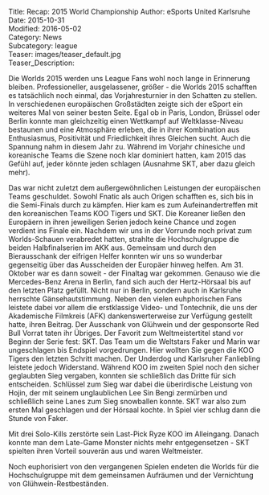 Title: Recap: 2015 World Championship
Author: eSports United Karlsruhe  
Date: 2015-10-31  
Modified: 2016-05-02  
Category: News  
Subcategory: league  
Teaser: images/teaser_default.jpg  
Teaser_Description:   

Die Worlds 2015 werden uns League Fans wohl noch lange in Erinnerung bleiben. Professioneller, ausgelassener, größer - die Worlds 2015 schafften es tatsächlich noch einmal,
das Vorjahresturnier in den Schatten zu stellen. In verschiedenen europäischen Großstädten zeigte sich der eSport ein weiteres Mal von seiner besten Seite. Egal ob in Paris, London, Brüssel oder Berlin konnte man gleichzeitig einen Wettkampf auf Weltklasse-Niveau bestaunen und eine Atmosphäre erleben, die in ihrer Kombination aus Enthusiasmus, Positivität und Friedlichkeit ihres
Gleichen sucht. Auch die Spannung nahm in diesem Jahr zu. Während im Vorjahr chinesiche und koreanische Teams die Szene noch klar dominiert hatten, kam 2015 das Gefühl auf, jeder könnte jeden schlagen (Ausnahme SKT, aber dazu gleich mehr).  

Das war nicht zuletzt dem außergewöhnlichen Leistungen der europäischen Teams geschuldet. Sowohl Fnatic als auch Origen schafften es, sich bis in die Semi-Finals durch zu kämpfen. Hier kam es zum Aufeinandertreffen mit den koreanischen Teams KOO Tigers und SKT. Die Koreaner ließen den Europäern in ihren jeweiligen Serien jedoch keine Chance und zogen verdient ins Finale ein.
Nachdem wir uns in der Vorrunde noch privat zum Worlds-Schauen verabredet hatten, strahlte die Hochschulgruppe die beiden Halbfinalserien im AKK aus. Gemeinsam und durch den 
Bierausschank der eifrigen Helfer konnten wir uns so wunderbar gegenseitig über das Ausscheiden der Europäer hinweg helfen. Am 31. Oktober war es dann soweit - der Finaltag war gekommen.
Genauso wie die Mercedes-Benz Arena in Berlin, fand sich auch der Hertz-Hörsaal bis auf den letzten Platz gefüllt. Nicht nur in Berlin, sondern auch in Karlsruhe herrschte Gänsehautstimmung.
Neben den vielen euhphorischen Fans leistete dabei vor allem die erstklassige Video- und Tontechnik, die uns der Akademische Filmkreis (AFK) dankenswerterweise zur Verfügung gestellt hatte, ihren Beitrag. Der Ausschank von Glühwein und der gesponsorte Red Bull Vorrat taten ihr Übriges. Der Favorit zum Weltmeistertitel stand vor Beginn der Serie fest: SKT. Das Team um die Weltstars Faker und Marin war ungeschlagen bis Endspiel vorgedrungen. Hier wollten Sie gegen die KOO Tigers den letzten Schritt machen. Der Underdog und Karlsruher Fanliebling leistete jedoch Widerstand. Während KOO im zweiten Spiel noch den sicher geglaubten Sieg vergaben, konnten sie schließlich das Dritte für sich entscheiden. Schlüssel zum Sieg war dabei die überirdische Leistung von Hojin, der mit seinem unglaublichen Lee Sin Bengi zermürben und schließlich seine Lanes zum Sieg snowballen konnte. SKT war also zum ersten Mal geschlagen und der Hörsaal kochte. In Spiel vier schlug dann die Stunde von Faker.  

Mit drei Solo-Kills zerstörte sein Last-Pick Ryze KOO im Alleingang. Danach konnte man dem Late-Game Monster nichts mehr entgegensetzen - SKT spielten ihren Vorteil souverän aus und waren Weltmeister.  

Noch euphorisiert von den vergangenen Spielen endeten die Worlds für die Hochschulgruppe mit dem gemeinsamen Aufräumen und der Vernichtung von Glühwein-Restbeständen.
